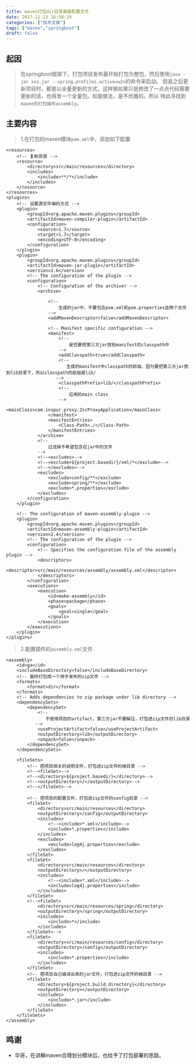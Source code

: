 ```yaml
---
title: maven打包dir目录暴露配置文件
date: 2017-12-13 16:58:29
categories: ["技术文章"]
tags: ["maven","springboot"]
draft: false
---
```


## 起因
> 在springboot框架下，打包项目发布最开始打包为整包，然后使用`java -jar xxx.jar --spring.profiles.active=w2n`的命令来启动。
但是之后更新项目时，都是以全量更新的方式，这样做如果只是修改了一点点代码需要更新的话，也得发一个全量包。如是做法，是不优雅的。所以
特此寻找到`maven的打包插件assembly`。

## 主要内容
> 1.在打包的maven模块`pom.xml`中，添加如下配置

	<resources>
        <!-- 复制资源 -->
        <resource>
            <directory>src/main/resources</directory>
            <includes>
                <include>**/*</include>
            </includes>
        </resource>
    </resources>
    <plugins>
        <!-- 设置源文件编码方式 -->
        <plugin>
            <groupId>org.apache.maven.plugins</groupId>
            <artifactId>maven-compiler-plugin</artifactId>
            <configuration>
                <source>1.7</source>
                <target>1.7</target>
                <encoding>UTF-8</encoding>
            </configuration>
        </plugin>
        <plugin>
            <groupId>org.apache.maven.plugins</groupId>
            <artifactId>maven-jar-plugin</artifactId>
            <version>2.6</version>
            <!-- The configuration of the plugin -->
            <configuration>
                <!-- Configuration of the archiver -->
                <archive>

                    <!--
                        生成的jar中，不要包含pom.xml和pom.properties这两个文件
                    -->
                    <addMavenDescriptor>false</addMavenDescriptor>

                    <!-- Manifest specific configuration -->
                    <manifest>
                        <!--
                            是否要把第三方jar放到manifest的classpath中
                        -->
                        <addClasspath>true</addClasspath>
                        <!--
                           生成的manifest中classpath的前缀，因为要把第三方jar放到lib目录下，所以classpath的前缀是lib/
                       -->
                        <classpathPrefix>lib/</classpathPrefix>
                        <!--
                            应用的main class
                        -->
                        <mainClass>com.inspur.proxy.ZscProxyApplication</mainClass>
                    </manifest>
                    <manifestEntries>
                        <Class-Path>./</Class-Path>
                    </manifestEntries>
                </archive>
                <!--
                    过滤掉不希望包含在jar中的文件
                -->
                <!--<excludes>-->
                <!--<exclude>${project.basedir}/xml/*</exclude>-->
                <!--</excludes>-->
                <excludes>
                    <exclude>config/**</exclude>
                    <exclude>spring/**</exclude>
                    <exclude>*.properties</exclude>
                </excludes>
            </configuration>
        </plugin>

        <!-- The configuration of maven-assembly-plugin -->
        <plugin>
            <groupId>org.apache.maven.plugins</groupId>
            <artifactId>maven-assembly-plugin</artifactId>
            <version>2.4</version>
            <!-- The configuration of the plugin -->
            <configuration>
                <!-- Specifies the configuration file of the assembly plugin -->
                <descriptors>
                    <descriptor>src/main/resources/assembly/assembly.xml</descriptor>
                </descriptors>
            </configuration>
            <executions>
                <execution>
                    <id>make-assembly</id>
                    <phase>package</phase>
                    <goals>
                        <goal>single</goal>
                    </goals>
                </execution>
            </executions>
        </plugin>
    </plugins>

> 2.配置插件的`assembly.xml`文件


	<assembly>
	    <id>ga</id>
	    <includeBaseDirectory>false</includeBaseDirectory>
	    <!-- 最终打包成一个用于发布的zip文件 -->
	    <formats>
	        <format>dir</format>
	    </formats>
	    <!-- Adds dependencies to zip package under lib directory -->
	    <dependencySets>
	        <dependencySet>
	            <!--
	               不使用项目的artifact，第三方jar不要解压，打包进zip文件的lib目录
	           -->
	            <useProjectArtifact>false</useProjectArtifact>
	            <outputDirectory>lib</outputDirectory>
	            <unpack>false</unpack>
	        </dependencySet>
	    </dependencySets>

	    <fileSets>
	        <!-- 把项目相关的说明文件，打包进zip文件的根目录 -->
	        <!--<fileSet>-->
	        <!--<directory>${project.basedir}</directory>-->
	        <!--<outputDirectory>/</outputDirectory>-->
	        <!--</fileSet>-->

	        <!-- 把项目的配置文件，打包进zip文件的config目录 -->
	        <fileSet>
	            <directory>src/main/resources</directory>
	            <outputDirectory>/config</outputDirectory>
	            <includes>
	                <!--<include>*.xml</include>-->
	                <include>*.properties</include>
	            </includes>
	            <excludes>
	                <exclude>log4j.properties</exclude>
	            </excludes>
	        </fileSet>
	        <fileSet>
	            <directory>src/main/resources</directory>
	            <outputDirectory>/</outputDirectory>
	            <includes>
	                <!--<include>*.xml</include>-->
	                <include>log4j.properties</include>
	            </includes>
	        </fileSet>
	        <!--<fileSet>
	            <directory>src/main/resources/spring</directory>
	            <outputDirectory>/spring</outputDirectory>
	            <includes>
	                <include>*</include>
	            </includes>
	        </fileSet>-->
	        <fileSet>
	            <directory>src/main/resources/config</directory>
	            <outputDirectory>/config</outputDirectory>
	            <includes>
	                <include>*.properties</include>
	            </includes>
	        </fileSet>
	        <!-- 把项目自己编译出来的jar文件，打包进zip文件的根目录 -->
	        <fileSet>
	            <directory>${project.build.directory}</directory>
	            <outputDirectory></outputDirectory>
	            <includes>
	                <include>*.jar</include>
	            </includes>
	        </fileSet>
	    </fileSets>
	</assembly>

## 鸣谢
* 华哥，在讲解maven合理划分模块后，也给予了打包部署的思路。

